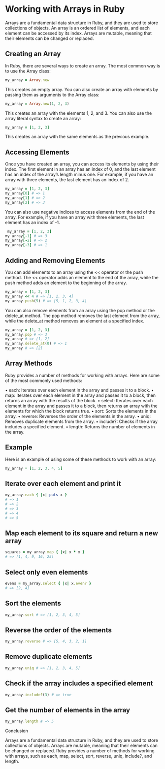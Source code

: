 # Working with Arrays in Ruby

Arrays are a fundamental data structure in Ruby, and they are used to store collections of objects. An array is an ordered list of elements, and each element can be accessed by its index. Arrays are mutable, meaning that their elements can be changed or replaced.

## Creating an Array

In Ruby, there are several ways to create an array. The most common way is to use the Array class:

```ruby
my_array = Array.new
```

This creates an empty array. You can also create an array with elements by passing them as arguments to the Array class:

```ruby
my_array = Array.new(1, 2, 3)
```

This creates an array with the elements 1, 2, and 3. You can also use the array literal syntax to create an array:

```ruby
my_array = [1, 2, 3]
```

This creates an array with the same elements as the previous example.

## Accessing Elements

Once you have created an array, you can access its elements by using their index. The first element in an array has an index of 0, and the last element has an index of the array’s length minus one. For example, if you have an array with three elements, the last element has an index of 2.

```ruby
my_array = [1, 2, 3]
my_array[0] # => 1
my_array[1] # => 2
my_array[2] # => 3
```

You can also use negative indices to access elements from the end of the array. For example, if you have an array with three elements, the last element has an index of -1.

```ruby
 my_array = [1, 2, 3]
my_array[-1] # => 3
my_array[-2] # => 2
my_array[-3] # => 1
```

## Adding and Removing Elements

You can add elements to an array using the << operator or the push method. The << operator adds an element to the end of the array, while the push method adds an element to the beginning of the array.

```ruby
my_array = [1, 2, 3]
my_array << 4 # => [1, 2, 3, 4]
my_array.push(5) # => [5, 1, 2, 3, 4]
```

You can also remove elements from an array using the pop method or the delete_at method. The pop method removes the last element from the array, while the delete_at method removes an element at a specified index.

```ruby
my_array = [1, 2, 3]
my_array.pop # => 3
my_array # => [1, 2]
my_array.delete_at(0) # => 1
my_array # => [2]
```

## Array Methods

Ruby provides a number of methods for working with arrays. Here are some of the most commonly used methods:

• each: Iterates over each element in the array and passes it to a block.
• map: Iterates over each element in the array and passes it to a block, then returns an array with the results of the block.
• select: Iterates over each element in the array and passes it to a block, then returns an array with the elements for which the block returns true.
• sort: Sorts the elements in the array.
• reverse: Reverses the order of the elements in the array.
• uniq: Removes duplicate elements from the array.
• include?: Checks if the array includes a specified element.
• length: Returns the number of elements in the array.

## Example

Here is an example of using some of these methods to work with an array:

```ruby
my_array = [1, 2, 3, 4, 5]
```

## Iterate over each element and print it

```ruby
my_array.each { |x| puts x }
# => 1
# => 2
# => 3
# => 4
# => 5
```

## Map each element to its square and return a new array

```ruby
squares = my_array.map { |x| x * x }
# => [1, 4, 9, 16, 25]
```

## Select only even elements

```ruby
evens = my_array.select { |x| x.even? }
# => [2, 4]
```

## Sort the elements

```ruby
my_array.sort # => [1, 2, 3, 4, 5]
```

## Reverse the order of the elements

```ruby
my_array.reverse # => [5, 4, 3, 2, 1]
```

## Remove duplicate elements

```ruby
my_array.uniq # => [1, 2, 3, 4, 5]
```

## Check if the array includes a specified element

```ruby
my_array.include?(3) # => true
```

## Get the number of elements in the array

```ruby
my_array.length # => 5
```

Conclusion

Arrays are a fundamental data structure in Ruby, and they are used to store collections of objects. Arrays are mutable, meaning that their elements can be changed or replaced. Ruby provides a number of methods for working with arrays, such as each, map, select, sort, reverse, uniq, include?, and length.
